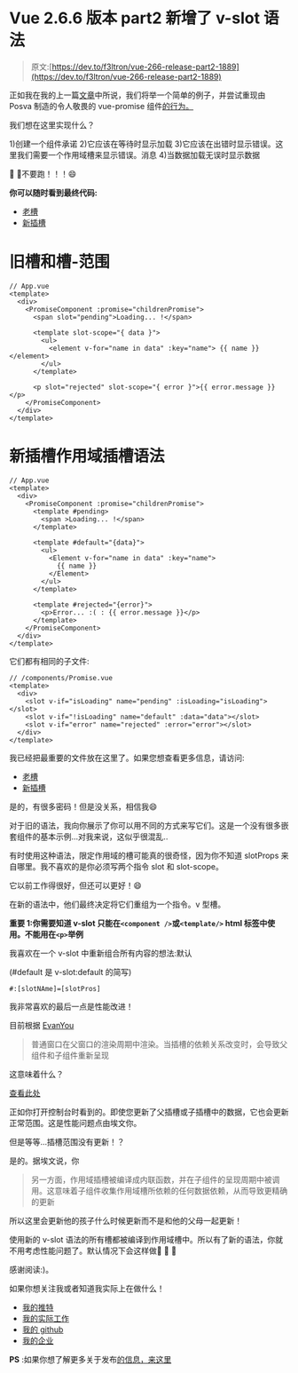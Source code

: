 # Vue 2.6.6 版本 part2 新增了 v-slot 语法

> 原文:[https://dev.to/f3ltron/vue-266-release-part2-1889](https://dev.to/f3ltron/vue-266-release-part2-1889)

正如我在我的上一篇[文章](https://dev.to/f3ltron/vue-266-release-part1-23b4)中所说，我们将举一个简单的例子，并尝试重现由 Posva 制造的令人敬畏的 vue-promise 组件[的行为。](https://github.com/posva/vue-promised)

我们想在这里实现什么？

1)创建一个组件承诺
2)它应该在等待时显示加载
3)它应该在出错时显示错误。这里我们需要一个作用域槽来显示错误。消息
4)当数据加载无误时显示数据

💪 🤘不要跑！！！😄

**你可以随时看到最终代码:**

*   [老槽](https://codesandbox.io/s/github/f3ltron/simple-vue-promise-old/tree/master/)
*   [新插槽](https://github.com/f3ltron/simple-vue-promise.git)

# [](#old-slot-and-slotscope)旧槽和槽-范围

```
// App.vue
<template>
  <div>
    <PromiseComponent :promise="childrenPromise">
      <span slot="pending">Loading... !</span>

      <template slot-scope="{ data }">
        <ul>
          <element v-for="name in data" :key="name"> {{ name }} </element>
        </ul>
      </template>

      <p slot="rejected" slot-scope="{ error }">{{ error.message }}</p>
    </PromiseComponent>
  </div>
</template> 
```

# [](#new-slot-scoped-slot-syntax)新插槽作用域插槽语法

```
// App.vue
<template>
  <div>
    <PromiseComponent :promise="childrenPromise">
      <template #pending>
        <span >Loading... !</span>
      </template>

      <template #default="{data}">
        <ul>
          <Element v-for="name in data" :key="name">
            {{ name }}
          </Element>
        </ul>
      </template> 

      <template #rejected="{error}">
        <p>Error... :( : {{ error.message }}</p>
      </template>
    </PromiseComponent>
  </div>
</template> 
```

它们都有相同的子文件:

```
// /components/Promise.vue
<template>
  <div>
    <slot v-if="isLoading" name="pending" :isLoading="isLoading"></slot>
    <slot v-if="!isLoading" name="default" :data="data"></slot>
    <slot v-if="error" name="rejected" :error="error"></slot>
  </div>
</template> 
```

我已经把最重要的文件放在这里了。如果您想查看更多信息，请访问:

*   [老槽](https://codesandbox.io/s/github/f3ltron/simple-vue-promise-old/tree/master/)
*   [新插槽](https://github.com/f3ltron/simple-vue-promise.git)

是的，有很多密码！但是没关系，相信我😄

对于旧的语法，我向你展示了你可以用不同的方式来写它们。这是一个没有很多嵌套组件的基本示例...对我来说，这似乎很混乱..

有时使用这种语法，限定作用域的槽可能真的很奇怪，因为你不知道 slotProps 来自哪里。我不喜欢的是你必须写两个指令 slot 和 slot-scope。

它以前工作得很好，但还可以更好！😄

在新的语法中，他们最终决定将它们重组为一个指令。v 型槽。

**重要 1:你需要知道 v-slot 只能在`<component />`或`<template/>` html 标签中使用。不能用在`<p>`举例**

我喜欢在一个 v-slot 中重新组合所有内容的想法:默认

(#default 是 v-slot:default 的简写)

```
#:[slotNAme]=[slotPros] 
```

我非常喜欢的最后一点是性能改进！

目前根据 [EvanYou](https://medium.com/the-vue-point/vue-2-6-released-66aa6c8e785e)

> 普通窗口在父窗口的渲染周期中渲染。当插槽的依赖关系改变时，会导致父组件和子组件重新呈现

这意味着什么？

[查看此处](https://codesandbox.io/s/2olpjzkmkj)

正如你打开控制台时看到的。即使您更新了父插槽或子插槽中的数据，它也会更新正常范围。这是性能问题点由埃文你。

但是等等...插槽范围没有更新！？

是的。据埃文说，你

> 另一方面，作用域插槽被编译成内联函数，并在子组件的呈现周期中被调用。这意味着子组件收集作用域槽所依赖的任何数据依赖，从而导致更精确的更新

所以这里会更新他的孩子什么时候更新而不是和他的父母一起更新！

使用新的 v-slot 语法的所有槽都被编译到作用域槽中。所以有了新的语法，你就不用考虑性能问题了。默认情况下会这样做👏 👏 👏

感谢阅读:)。

如果你想关注我或者知道我实际上在做什么！

*   [我的推特](https://twitter.com/giraud_florent)
*   [我的实际工作](https://f3ltron.github.io/vuepress-component-docgen/)
*   [我的 github](https://github.com/f3ltron)
*   [我的企业](https://www.atecna.fr)

**PS** :如果你想了解更多关于发布[的信息，来这里](https://medium.com/the-vue-point/vue-2-6-released-66aa6c8e785e)